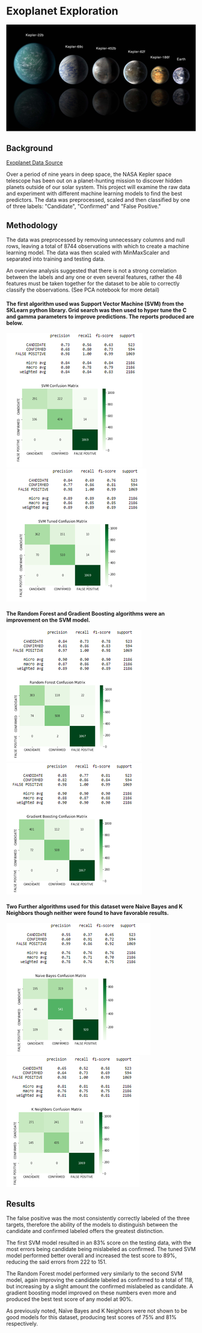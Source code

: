 # Exoplanet Exploration

![exoplanets.jpg](Images/exoplanets.jpg)

## Background

[Exoplanet Data Source](https://www.kaggle.com/nasa/kepler-exoplanet-search-results)

Over a period of nine years in deep space, the NASA Kepler space telescope has been out on a planet-hunting mission to discover hidden planets outside of our solar system. This project will examine the raw data and experiment with different machine learning models to find the best predictors. The data was preprocessed, scaled and then classified by one of three labels: "Candidate", "Confirmed" and "False Positive."


## Methodology

The data was preprocessed by removing unnecessary columns and null rows, leaving a total of 8744 observations with which to create a machine learning model. The data was then scaled with MinMaxScaler and separated into training and testing data.

An overview analysis suggested that there is not a strong correlation between the labels and any one or even several features, rather the 48 features must be taken together for the dataset to be able to correctly classify the observations. (See PCA notebook for more detail)

#### The first algorithm used was Support Vector Machine (SVM) from the SKLearn python library. Grid search was then used to hyper tune the C and gamma parameters to improve predictions. The reports produced are below.

![SVM.PNG](Images/SVM.PNG) ![SVM2.PNG](Images/SVM2.PNG)


#### The Random Forest and Gradient Boosting algorithms were an improvement on the SVM model.

![RandomForest.PNG](Images/RandomForest.PNG) ![Boosting.PNG](Images/Boosting.PNG)


#### Two Further algorithms used for this dataset were Naive Bayes and K Neighbors though neither were found to have favorable results.

![NaiveBayes.PNG](Images/NaiveBayes.PNG) ![KNeighbors.PNG](Images/KNeighbors.PNG)


## Results

The false positive was the most consistently correctly labeled of the three targets, therefore the ability of the models to distinguish between the candidate and confirmed labeled offers the greatest distinction. 

The first SVM model resulted in an 83% score on the testing data, with the most errors being candidate being mislabeled as confirmed. The tuned SVM model performed better overall and increased the test score to 89%, reducing the said errors from 222 to 151.

The Random Forest model performed very similarly to the second SVM model, again improving the candidate labeled as confirmed to a total of 118, but increasing by a slight amount the confirmed mislabeled as candidate. A gradient boosting model improved on these numbers even more and produced the best test score of any model at 90%.

As previously noted, Naïve Bayes and K Neighbors were not shown to be good models for this dataset, producing test scores of 75% and 81% respectively.
